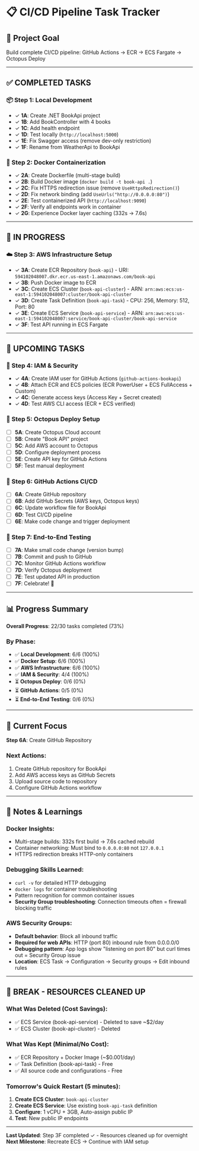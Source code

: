# 📋 CI/CD Pipeline Task Tracker

## 🎯 Project Goal
Build complete CI/CD pipeline: GitHub Actions → ECR → ECS Fargate → Octopus Deploy

---

## ✅ COMPLETED TASKS

### 📦 Step 1: Local Development
- ✓ **1A**: Create .NET BookApi project
- ✓ **1B**: Add BookController with 4 books
- ✓ **1C**: Add health endpoint
- ✓ **1D**: Test locally (`http://localhost:5000`)
- ✓ **1E**: Fix Swagger access (remove dev-only restriction)
- ✓ **1F**: Rename from WeatherApi to BookApi

### 🐳 Step 2: Docker Containerization  
- ✓ **2A**: Create Dockerfile (multi-stage build)
- ✓ **2B**: Build Docker image (`docker build -t book-api .`)
- ✓ **2C**: Fix HTTPS redirection issue (remove `UseHttpsRedirection()`)
- ✓ **2D**: Fix network binding (add `UseUrls("http://0.0.0.0:80")`)
- ✓ **2E**: Test containerized API (`http://localhost:9090`)
- ✓ **2F**: Verify all endpoints work in container
- ✓ **2G**: Experience Docker layer caching (332s → 7.6s)

---

## 🚧 IN PROGRESS

### ☁️ Step 3: AWS Infrastructure Setup
- ✓ **3A**: Create ECR Repository (`book-api`) - URI: `594102048007.dkr.ecr.us-east-1.amazonaws.com/book-api`
- ✓ **3B**: Push Docker image to ECR
- ✓ **3C**: Create ECS Cluster (`book-api-cluster`) - ARN: `arn:aws:ecs:us-east-1:594102048007:cluster/book-api-cluster`
- ✓ **3D**: Create Task Definition (`book-api-task`) - CPU: 256, Memory: 512, Port: 80
- ✓ **3E**: Create ECS Service (`book-api-service`) - ARN: `arn:aws:ecs:us-east-1:594102048007:service/book-api-cluster/book-api-service`
- ✓ **3F**: Test API running in ECS Fargate

---

## 📅 UPCOMING TASKS

### 🔐 Step 4: IAM & Security
- ✓ **4A**: Create IAM user for GitHub Actions (`github-actions-bookapi`)
- ✓ **4B**: Attach ECR and ECS policies (ECR PowerUser + ECS FullAccess + Custom)
- ✓ **4C**: Generate access keys (Access Key + Secret created)
- ✓ **4D**: Test AWS CLI access (ECR + ECS verified)

### 🐙 Step 5: Octopus Deploy Setup
- [ ] **5A**: Create Octopus Cloud account
- [ ] **5B**: Create "Book API" project
- [ ] **5C**: Add AWS account to Octopus
- [ ] **5D**: Configure deployment process
- [ ] **5E**: Create API key for GitHub Actions
- [ ] **5F**: Test manual deployment

### 🚀 Step 6: GitHub Actions CI/CD
- [ ] **6A**: Create GitHub repository
- [ ] **6B**: Add GitHub Secrets (AWS keys, Octopus keys)
- [ ] **6C**: Update workflow file for BookApi
- [ ] **6D**: Test CI/CD pipeline
- [ ] **6E**: Make code change and trigger deployment

### 🔄 Step 7: End-to-End Testing
- [ ] **7A**: Make small code change (version bump)
- [ ] **7B**: Commit and push to GitHub
- [ ] **7C**: Monitor GitHub Actions workflow
- [ ] **7D**: Verify Octopus deployment
- [ ] **7E**: Test updated API in production
- [ ] **7F**: Celebrate! 🎉

---

## 📊 Progress Summary

**Overall Progress**: 22/30 tasks completed (73%)

### By Phase:
- ✅ **Local Development**: 6/6 (100%)
- ✅ **Docker Setup**: 6/6 (100%) 
- ✅ **AWS Infrastructure**: 6/6 (100%)
- ✅ **IAM & Security**: 4/4 (100%)
- ⏳ **Octopus Deploy**: 0/6 (0%)
- ⏳ **GitHub Actions**: 0/5 (0%)
- ⏳ **End-to-End Testing**: 0/6 (0%)

---

## 🎯 Current Focus
**Step 6A**: Create GitHub Repository

### Next Actions:
1. Create GitHub repository for BookApi
2. Add AWS access keys as GitHub Secrets
3. Upload source code to repository
4. Configure GitHub Actions workflow

---

## 📝 Notes & Learnings

### Docker Insights:
- Multi-stage builds: 332s first build → 7.6s cached rebuild
- Container networking: Must bind to `0.0.0.0:80` not `127.0.0.1`
- HTTPS redirection breaks HTTP-only containers

### Debugging Skills Learned:
- `curl -v` for detailed HTTP debugging
- `docker logs` for container troubleshooting
- Pattern recognition for common container issues
- **Security Group troubleshooting**: Connection timeouts often = firewall blocking traffic

### AWS Security Groups:
- **Default behavior**: Block all inbound traffic
- **Required for web APIs**: HTTP (port 80) inbound rule from 0.0.0.0/0
- **Debugging pattern**: App logs show "listening on port 80" but curl times out = Security Group issue
- **Location**: ECS Task → Configuration → Security groups → Edit inbound rules

---

## 🌙 **BREAK - RESOURCES CLEANED UP**

### What Was Deleted (Cost Savings):
- ✅ ECS Service (book-api-service) - Deleted to save ~$2/day
- ✅ ECS Cluster (book-api-cluster) - Deleted

### What Was Kept (Minimal/No Cost):
- ✅ ECR Repository + Docker Image (~$0.001/day)
- ✅ Task Definition (book-api-task) - Free
- ✅ All source code and configurations - Free

### Tomorrow's Quick Restart (5 minutes):
1. **Create ECS Cluster**: `book-api-cluster`
2. **Create ECS Service**: Use existing `book-api-task` definition
3. **Configure**: 1 vCPU + 3GB, Auto-assign public IP
4. **Test**: New public IP endpoints

---

**Last Updated**: Step 3F completed ✓ - Resources cleaned up for overnight
**Next Milestone**: Recreate ECS → Continue with IAM setup